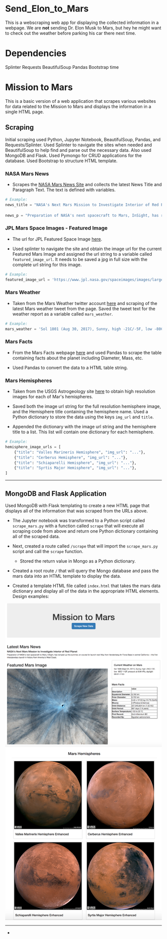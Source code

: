 # Send_Elon_to_Mars
This is a webscraping web app for displaying the collected information in a webpage. We are **not** sending Dr. Elon Musk to Mars, but hey he might want to check out the weather before parking his car there next time.

# Dependencies 
Splinter
Requests
BeautifulSoup
Pandas
Bootstrap
time

# Mission to Mars

This is a basic version of a web application that scrapes various websites for data related to the Mission to Mars and displays the information in a single HTML page.

## Scraping

Initial scraping used Python, Jupyter Notebook, BeautifulSoup, Pandas, and Requests/Splinter. 
Used Splinter to navigate the sites when needed and BeautifulSoup to help find and parse out the necessary data.
Also used MongoDB and Flask.
Used Pymongo for CRUD applications for the database.
Used Bootstrap to structure HTML template.


### NASA Mars News

* Scrapes the [NASA Mars News Site](https://mars.nasa.gov/news/) and collects the latest News Title and Paragraph Text. The text is defined with variables.

```python
# Example:
news_title = "NASA's Next Mars Mission to Investigate Interior of Red Planet"

news_p = "Preparation of NASA's next spacecraft to Mars, InSight, has ramped up this summer, on course for launch next May from Vandenberg Air Force Base in central California -- the first interplanetary launch in history from America's West Coast."
```

### JPL Mars Space Images - Featured Image

* The url for JPL Featured Space Image [here](https://www.jpl.nasa.gov/spaceimages/?search=&category=Mars).

* Used splinter to navigate the site and obtain the image url for the current Featured Mars Image and assigned the url string to a variable called `featured_image_url`. It needs to be saved a jpg in full size with the complete url string for this image.

```python
# Example:
featured_image_url = 'https://www.jpl.nasa.gov/spaceimages/images/largesize/PIA16225_hires.jpg'
```

### Mars Weather

* Taken from the Mars Weather twitter account [here](https://twitter.com/marswxreport?lang=en) and scraping of the latest Mars weather tweet from the page. Saved the tweet text for the weather report as a variable called `mars_weather`.

```python
# Example:
mars_weather = 'Sol 1801 (Aug 30, 2017), Sunny, high -21C/-5F, low -80C/-112F, pressure at 8.82 hPa, daylight 06:09-17:55'
```

### Mars Facts

* From the Mars Facts webpage [here](http://space-facts.com/mars/) and used Pandas to scrape the table containing facts about the planet including Diameter, Mass, etc.

* Used Pandas to convert the data to a HTML table string.

### Mars Hemispheres

* Taken from the USGS Astrogeology site [here](https://astrogeology.usgs.gov/search/results?q=hemisphere+enhanced&k1=target&v1=Mars) to obtain high resolution images for each of Mar's hemispheres.

* Saved both the image url string for the full resolution hemisphere image, and the Hemisphere title containing the hemisphere name. Used a Python dictionary to store the data using the keys `img_url` and `title`.

* Appended the dictionary with the image url string and the hemisphere title to a list. This list will contain one dictionary for each hemisphere.

```python
# Example:
hemisphere_image_urls = [
    {"title": "Valles Marineris Hemisphere", "img_url": "..."},
    {"title": "Cerberus Hemisphere", "img_url": "..."},
    {"title": "Schiaparelli Hemisphere", "img_url": "..."},
    {"title": "Syrtis Major Hemisphere", "img_url": "..."},
]
```

- - -

## MongoDB and Flask Application

Used MongoDB with Flask templating to create a new HTML page that displays all of the information that was scraped from the URLs above.

* The Jupyter notebook was transformed to a Python script called `scrape_mars.py` with a function called `scrape` that will execute all scraping code from above and return one Python dictionary containing all of the scraped data.

* Next, created a route called `/scrape` that will import the `scrape_mars.py` script and call the `scrape` function.

  * Stored the return value in Mongo as a Python dictionary.

* Created a root route `/` that will query the Mongo database and pass the mars data into an HTML template to display the data.

* Created a template HTML file called `index.html` that takes the mars data dictionary and display all of the data in the appropriate HTML elements. Design examples:

![final_app_part1.png](Images/final_app_part1.png)
![final_app_part2.png](Images/final_app_part2.png)

- - -


* 

